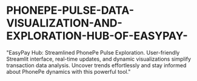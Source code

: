# PHONEPE-PULSE-DATA-VISUALIZATION-AND-EXPLORATION-HUB-OF-EASYPAY-
"EasyPay Hub: Streamlined PhonePe Pulse Exploration. User-friendly Streamlit interface, real-time updates, and dynamic visualizations simplify transaction data analysis. Uncover trends effortlessly and stay informed about PhonePe dynamics with this powerful tool."
